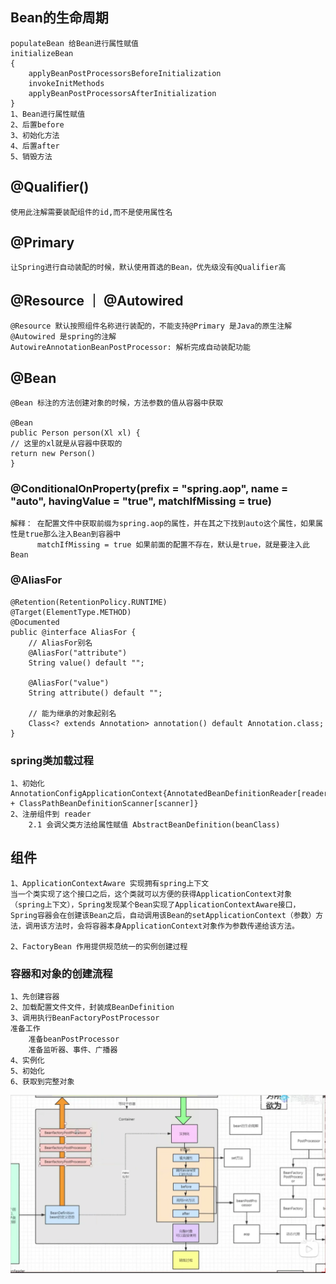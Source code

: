 ## Bean的生命周期
    populateBean 给Bean进行属性赋值
    initializeBean
    {
        applyBeanPostProcessorsBeforeInitialization
        invokeInitMethods
        applyBeanPostProcessorsAfterInitialization
    }
    1、Bean进行属性赋值
    2、后置before
    3、初始化方法
    4、后置after
    5、销毁方法

## @Qualifier()
    使用此注解需要装配组件的id,而不是使用属性名

## @Primary
    让Spring进行自动装配的时候，默认使用首选的Bean，优先级没有@Qualifier高

## @Resource ｜ @Autowired
    @Resource 默认按照组件名称进行装配的，不能支持@Primary 是Java的原生注解
    @Autowired 是spring的注解
    AutowireAnnotationBeanPostProcessor: 解析完成自动装配功能
    
## @Bean
    @Bean 标注的方法创建对象的时候，方法参数的值从容器中获取
    
    @Bean
    public Person person(Xl xl) {
    // 这里的xl就是从容器中获取的
    return new Person()
    }

### @ConditionalOnProperty(prefix = "spring.aop", name = "auto", havingValue = "true", matchIfMissing = true)
    解释： 在配置文件中获取前缀为spring.aop的属性，并在其之下找到auto这个属性，如果属性是true那么注入Bean到容器中
          matchIfMissing = true 如果前面的配置不存在，默认是true，就是要注入此Bean
          
### @AliasFor
    @Retention(RetentionPolicy.RUNTIME)
    @Target(ElementType.METHOD)
    @Documented
    public @interface AliasFor {
        // AliasFor别名
    	@AliasFor("attribute")
    	String value() default "";
    	
    	@AliasFor("value")
    	String attribute() default "";
    	
    	// 能为继承的对象起别名
    	Class<? extends Annotation> annotation() default Annotation.class;
    }
    
### spring类加载过程
    1、初始化 AnnotationConfigApplicationContext{AnnotatedBeanDefinitionReader[reader] + ClassPathBeanDefinitionScanner[scanner]}
    2、注册组件到 reader
        2.1 会调父类方法给属性赋值 AbstractBeanDefinition(beanClass)
        
## 组件
    1、ApplicationContextAware 实现拥有spring上下文
    当一个类实现了这个接口之后，这个类就可以方便的获得ApplicationContext对象（spring上下文），Spring发现某个Bean实现了ApplicationContextAware接口，Spring容器会在创建该Bean之后，自动调用该Bean的setApplicationContext（参数）方法，调用该方法时，会将容器本身ApplicationContext对象作为参数传递给该方法。
    
    2、FactoryBean 作用提供规范统一的实例创建过程
    
### 容器和对象的创建流程
    1、先创建容器
    2、加载配置文件文件，封装成BeanDefinition
    3、调用执行BeanFactoryPostProcessor
    准备工作
        准备beanPostProcessor
        准备监听器、事件、广播器
    4、实例化
    5、初始化
    6、获取到完整对象
    
![白女票de图](.README_images/10603292.png)
    
    
    
    
    
    
    
     